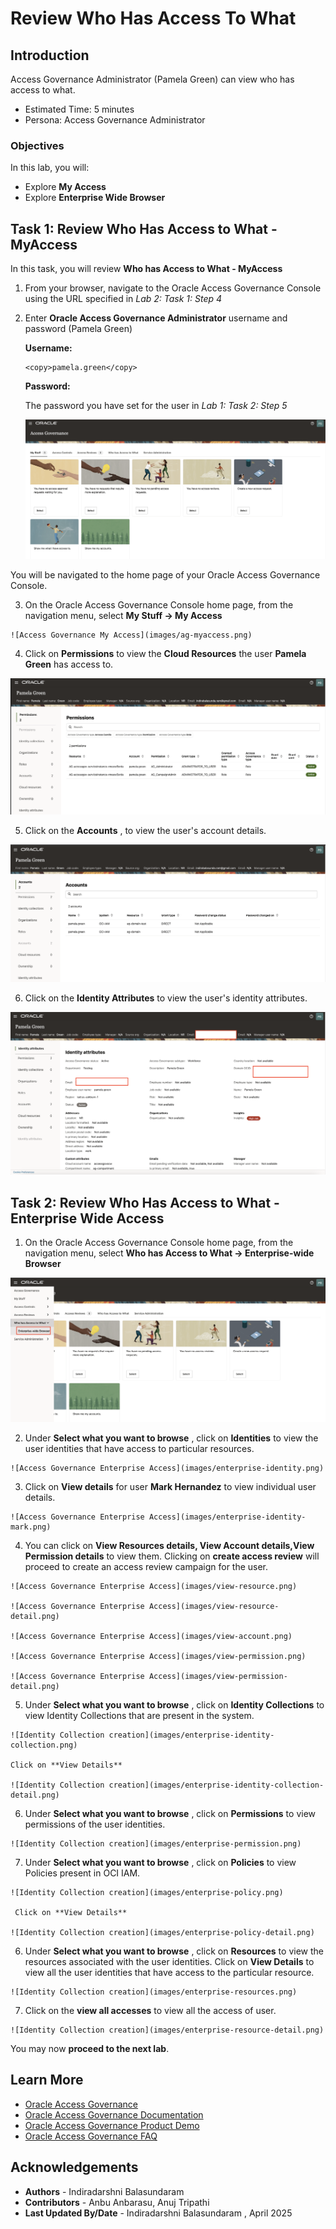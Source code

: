 # Review Who Has Access To What

## Introduction

Access Governance Administrator (Pamela Green) can view who has access to what. 

* Estimated Time: 5 minutes
* Persona: Access Governance Administrator

### Objectives

In this lab, you will:

* Explore **My Access**
* Explore **Enterprise Wide Browser**


## Task 1: Review Who Has Access to What - MyAccess

  In this task, you will review **Who has Access to What - MyAccess**


1. From your browser, navigate to the Oracle Access Governance Console using the URL specified in *Lab 2: Task 1: Step 4* 


2. Enter **Oracle Access Governance Administrator** username and password (Pamela Green)

    **Username:**
    ```
    <copy>pamela.green</copy>
    ```

    **Password:**
    
    The password you have set for the user in *Lab 1: Task 2: Step 5*
    

     ![Access Governance Homepage](images/ag-home-page.png)

     
  You will be navigated to the home page of your Oracle Access Governance Console.

  3. On the Oracle Access Governance Console home page, from the navigation menu, select **My Stuff -> My Access** 

    ![Access Governance My Access](images/ag-myaccess.png)


  4. Click on **Permissions** to view the **Cloud Resources** the user **Pamela Green** has access to. 

  ![Access Governance My Access Page](images/pamela-green-permission.png)

  5. Click on the **Accounts** , to view the user's account details. 

  ![Access Governance Homepage](images/pamela-green-accounts.png)

  6.  Click on the **Identity Attributes** to view the user's identity attributes.

  ![Access Governance Homepage](images/pamela-identity-attributes.png)



## Task 2: Review Who Has Access to What -  Enterprise Wide Access

  1. On the Oracle Access Governance Console home page, from the navigation menu, select **Who has Access to What -> Enterprise-wide Browser** 


  ![Access Governance Enterprise Access](images/navigate-enterprise.png)


  2. Under **Select what you want to browse** , click on **Identities** to view the user identities that have access to particular resources. 


    ![Access Governance Enterprise Access](images/enterprise-identity.png)

  3. Click on **View details** for user **Mark Hernandez** to view individual user details.

    ![Access Governance Enterprise Access](images/enterprise-identity-mark.png)

  4. You can click on **View Resources details, View Account details,View Permission details** to view them. Clicking on **create access review** will proceed to create an access review campaign for the user. 

    ![Access Governance Enterprise Access](images/view-resource.png)

    ![Access Governance Enterprise Access](images/view-resource-detail.png)

    ![Access Governance Enterprise Access](images/view-account.png)

    ![Access Governance Enterprise Access](images/view-permission.png)

    ![Access Governance Enterprise Access](images/view-permission-detail.png)


  5. Under **Select what you want to browse** , click on **Identity Collections** to view Identity Collections that are present in the system. 

    ![Identity Collection creation](images/enterprise-identity-collection.png)

    Click on **View Details** 

    ![Identity Collection creation](images/enterprise-identity-collection-detail.png)

  6. Under **Select what you want to browse** , click on **Permissions** to view permissions of the user identities.  
   

    ![Identity Collection creation](images/enterprise-permission.png)


  7. Under **Select what you want to browse** , click on **Policies** to view Policies present in OCI IAM.  

    ![Identity Collection creation](images/enterprise-policy.png)

     Click on **View Details**

    ![Identity Collection creation](images/enterprise-policy-detail.png)

  6. Under **Select what you want to browse** , click on **Resources** to view the resources associated with the user identities. Click on **View Details** to view all the user identities that have access to the particular resource.  

    ![Identity Collection creation](images/enterprise-resources.png)

 
  7. Click on the **view all accesses** to view all the access of user. 

    ![Identity Collection creation](images/enterprise-resource-detail.png)



  You may now **proceed to the next lab**. 

## Learn More

* [Oracle Access Governance](https://www.oracle.com/security/cloud-security/access-governance/)
* [Oracle Access Governance Documentation](https://www.oracle.com/security/cloud-security/access-governance/#documentation)
* [Oracle Access Governance Product Demo](https://www.oracle.com/security/cloud-security/access-governance/?ytid=GJEPEJlQOmQ)
* [Oracle Access Governance FAQ](https://www.oracle.com/security/cloud-security/access-governance/faq/)

## Acknowledgements

* **Authors** - Indiradarshni Balasundaram
* **Contributors** - Anbu Anbarasu, Anuj Tripathi 
* **Last Updated By/Date** - Indiradarshni Balasundaram , April 2025
